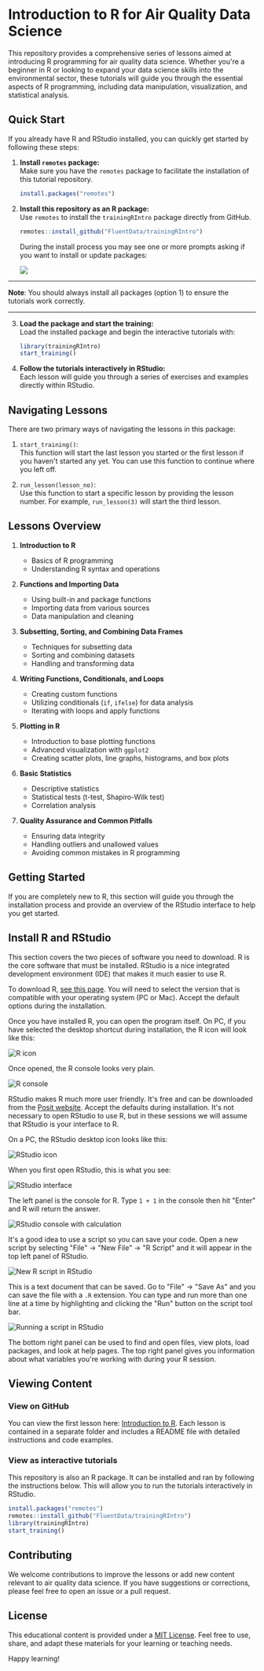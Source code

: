# Introduction to R for Air Quality Data Science

This repository provides a comprehensive series of lessons aimed at introducing R programming for air quality data science. Whether you're a beginner in R or looking to expand your data science skills into the environmental sector, these tutorials will guide you through the essential aspects of R programming, including data manipulation, visualization, and statistical analysis.

## Quick Start

If you already have R and RStudio installed, you can quickly get started by following these steps:

1. **Install `remotes` package:**  
   Make sure you have the `remotes` package to facilitate the installation of this tutorial repository.
   ```r
   install.packages("remotes")
   ```

2. **Install this repository as an R package:**  
   Use `remotes` to install the `trainingRIntro` package directly from GitHub.
   ```r
   remotes::install_github("FluentData/trainingRIntro")
   ```
   
   During the install process you may see one or more prompts asking if you want to install or update packages:
   
   ![](./inst/tutorials/1-Introduction/images/install_packages.png)
   
--- 

   **Note**: You should always install all packages (option 1) to ensure the tutorials work correctly.
    
---


3. **Load the package and start the training:**  
   Load the installed package and begin the interactive tutorials with:
   ```r
   library(trainingRIntro)
   start_training()
   ```

4. **Follow the tutorials interactively in RStudio:**  
   Each lesson will guide you through a series of exercises and examples directly within RStudio.

## Navigating Lessons

There are two primary ways of navigating the lessons in this package:

1. `start_training()`:  
   This function will start the last lesson you started or the first lesson if you haven't started any yet. You can use this function to continue where you left off.
   
2. `run_lesson(lesson_no)`:  
   Use this function to start a specific lesson by providing the lesson number. For example, `run_lesson(3)` will start the third lesson.

## Lessons Overview

1. **Introduction to R**
   - Basics of R programming
   - Understanding R syntax and operations

2. **Functions and Importing Data**
   - Using built-in and package functions
   - Importing data from various sources
   - Data manipulation and cleaning

3. **Subsetting, Sorting, and Combining Data Frames**
   - Techniques for subsetting data
   - Sorting and combining datasets
   - Handling and transforming data

4. **Writing Functions, Conditionals, and Loops**
   - Creating custom functions
   - Utilizing conditionals (`if`, `ifelse`) for data analysis
   - Iterating with loops and apply functions

5. **Plotting in R**
   - Introduction to base plotting functions
   - Advanced visualization with `ggplot2`
   - Creating scatter plots, line graphs, histograms, and box plots

6. **Basic Statistics**
   - Descriptive statistics
   - Statistical tests (t-test, Shapiro-Wilk test)
   - Correlation analysis

7. **Quality Assurance and Common Pitfalls**
   - Ensuring data integrity
   - Handling outliers and unallowed values
   - Avoiding common mistakes in R programming

## Getting Started

If you are completely new to R, this section will guide you through the installation process and provide an overview of the RStudio interface to help you get started.

## Install R and RStudio

This section covers the two pieces of software you need to download. R is the core software that must be installed. RStudio is a nice integrated development environment (IDE) that makes it much easier to use R.

To download R, [see this page](https://cran.r-project.org/). You will need to select the version that is compatible with your operating system (PC or Mac). Accept the default options during the installation.

Once you have installed R, you can open the program itself. On PC, if you have selected the desktop shortcut during installation, the R icon will look like this:

![R icon](./inst/tutorials/1-Introduction/images/r_icon.png)

Once opened, the R console looks very plain.

![R console](./inst/tutorials/1-Introduction/images/r_console.png)

RStudio makes R much more user friendly. It's free and can be downloaded from the [Posit website](https://posit.co/download/rstudio-desktop/). Accept the defaults during installation. It's not necessary to open RStudio to use R, but in these sessions we will assume that RStudio is your interface to R.

On a PC, the RStudio desktop icon looks like this:

![RStudio icon](./inst/tutorials/1-Introduction/images/rstudio_icon.png)

When you first open RStudio, this is what you see:

![RStudio interface](./inst/tutorials/1-Introduction/images/rstudio_interface.png)

The left panel is the console for R. Type `1 + 1` in the console then hit "Enter" and R will return the answer.

![RStudio console with calculation](./inst/tutorials/1-Introduction/images/rstudio_calculation.png)

It's a good idea to use a script so you can save your code. Open a new script by selecting "File" -> "New File" -> "R Script" and it will appear in the top left panel of RStudio.

![New R script in RStudio](./inst/tutorials/1-Introduction/images/rstudio_new_script.png)

This is a text document that can be saved. Go to "File" -> "Save As" and you can save the file with a `.R` extension. You can type and run more than one line at a time by highlighting and clicking the "Run" button on the script tool bar.

![Running a script in RStudio](./inst/tutorials/1-Introduction/images/rstudio_run_script.png)

The bottom right panel can be used to find and open files, view plots, load packages, and look at help pages. The top right panel gives you information about what variables you're working with during your R session.

## Viewing Content

### View on GitHub

You can view the first lesson here: [Introduction to R](./docs/1-Introduction/readme.md). Each lesson is contained in a separate folder and includes a README file with detailed instructions and code examples.

### View as interactive tutorials

This repository is also an R package. It can be installed and ran by following the instructions below. This will allow you to run the tutorials interactively in RStudio.

```r
install.packages("remotes")
remotes::install_github("FluentData/trainingRIntro")
library(trainingRIntro)
start_training()
```

## Contributing

We welcome contributions to improve the lessons or add new content relevant to air quality data science. If you have suggestions or corrections, please feel free to open an issue or a pull request.

## License

This educational content is provided under a [MIT License](LICENSE). Feel free to use, share, and adapt these materials for your learning or teaching needs.

Happy learning!
